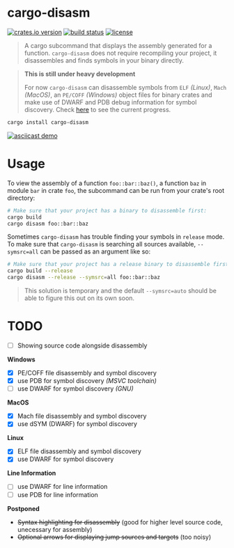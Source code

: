 cargo-disasm
============
[![crates.io version][crate-shield]][crate] [![build status][build-shield]][build-status] [![license][license-shield]][license]

> A cargo subcommand that displays the assembly generated for a function.
> `cargo-disasm` does not require recompiling your project, it disassembles
> and finds symbols in your binary directly.


> **This is still under heavy development**
>
> For now `cargo-disasm` can disassemble symbols from `ELF` *(Linux)*, `Mach` *(MacOS)*, an `PE/COFF` *(Windows)* object files
> for binary crates and make use of DWARF and PDB debug information for symbol discovery.
> Check [here](#todo) to see the current progress.

```sh
cargo install cargo-disasm
```

[![asciicast demo](https://asciinema.org/a/371231.svg)](https://asciinema.org/a/371231)

# Usage

To view the assembly of a function `foo::bar::baz()`, a function `baz` in module
`bar` in crate `foo`, the subcommand can be run from your crate's root directory:
```sh
# Make sure that your project has a binary to disassemble first:
cargo build
cargo disasm foo::bar::baz
```

Sometimes `cargo-disasm` has trouble finding your symbols in `release` mode. To make
sure that `cargo-disasm` is searching all sources available, `--symsrc=all` can be
passed as an argument like so:
```sh
# Make sure that your project has a release binary to disassemble first:
cargo build --release
cargo disasm --release --symsrc=all foo::bar::baz
```
> This solution is temporary and the default `--symsrc=auto` should
> be able to figure this out on its own soon.

# TODO
- [ ] Showing source code alongside disassembly

**Windows**  
- [x] PE/COFF file disassembly and symbol discovery
- [x] use PDB for symbol discovery *(MSVC toolchain)*
- [ ] use DWARF for symbol discovery *(GNU)*

**MacOS**  
- [x] Mach file disassembly and symbol discovery
- [x] use dSYM (DWARF) for symbol discovery

**Linux**  
- [x] ELF file disassembly and symbol discovery
- [x] use DWARF for symbol discovery

**Line Information**
- [ ] use DWARF for line information
- [ ] use PDB for line information

**Postponed**
- ~~Syntax highlighting for disassembly~~ (good for higher level source code, unecessary for assembly)
- ~~Optional arrows for displaying jump sources and targets~~ (too noisy)

[crate]: https://crates.io/crates/cargo-disasm
[crate-shield]: https://img.shields.io/crates/v/cargo-disasm?style=flat-square
[build-shield]: https://img.shields.io/github/workflow/status/ExPixel/cargo-disasm/Test?style=flat-square
[build-status]: https://github.com/ExPixel/cargo-disasm/actions?query=workflow%3ATest
[license-shield]: https://img.shields.io/github/license/expixel/cargo-disasm?style=flat-square
[license]: https://github.com/ExPixel/cargo-disasm/blob/main/LICENSE.txt
